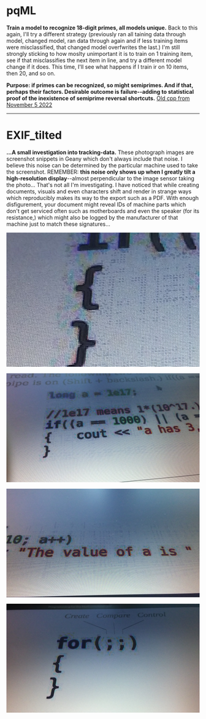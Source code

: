 <!--
Projects upcoming on a need-to-show basis.
-->



# pqML
**Train a model to recognize 18-digit primes, all models unique.**
Back to this again, I'll try a different strategy (previously ran all taining data through model, changed model, ran data through again and if less training items were misclassified, that changed model overfwrites the last.) I'm still strongly sticking to how moslty unimportant it is to train on 1 training item, see if that misclassifies the next item in line, and try a different model change if it does. This time, I'll see what happens if I train ir on 10 items, then 20, and so on.

**Purpose: if primes can be recognized, so might semiprimes. And if that, perhaps their factors. Desirable outcome is failure--adding to statistical proof of the inexistence of semiprime reversal shortcuts.** [Old cpp from November 5 2022](https://coliru.stacked-crooked.com/a/59dae62225b7e270)

--------------------------------------------------------------------------------

# EXIF_tilted

**...A small investigation into tracking-data.** These photograph images are screenshot snippets in Geany which don't always include that noise. I believe this noise can be determined by the particular machine used to take the screenshot. REMEMBER: **this noise only shows up when I greatly tilt a high-resolution display**--almost perpendicular to the image sensor taking the photo... That's not all I'm investigating. I have noticed that while creating documents, visuals and even characters shift and render in strange ways which reproducibly makes its way to the export such as a PDF. With enough disfigurement, your document might reveal IDs of machine parts which don't get serviced often such as motherboards and even the speaker (for its resistance,) which might also be logged by the manufacturer of that machine just to match these signatures...

<p align="center">
  <img src="https://github.com/compromise-evident/WhatNext/blob/main/Other/EXIF_tilted_3.png">
</p>

<p align="center">
  <img src="https://github.com/compromise-evident/WhatNext/blob/main/Other/EXIF_tilted_1.jpg">
</p>

<p align="center">
  <img src="https://github.com/compromise-evident/WhatNext/blob/main/Other/EXIF_tilted_2.jpg">
</p>

<p align="center">
  <img src="https://github.com/compromise-evident/WhatNext/blob/main/Other/EXIF_tilted_spider-brain-compares.jpg">
</p>
